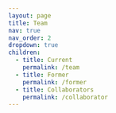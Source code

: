 ```yaml
---
layout: page
title: Team
nav: true
nav_order: 2
dropdown: true
children:
  - title: Current
    permalink: /team
  - title: Former
    permalink: /former
  - title: Collaborators
    permalink: /collaborator
---
```


